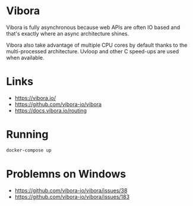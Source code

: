 # Vibora

Vibora is fully asynchronous because web APIs are often IO based and that's exactly where an async architecture shines.

Vibora also take advantage of multiple CPU cores by default thanks to the multi-processed architecture. Uvloop and other C speed-ups are used when available.

# Links

- https://vibora.io/
- https://github.com/vibora-io/vibora
- https://docs.vibora.io/routing

# Running

```sh
docker-compose up
```

# Problemns on Windows

- https://github.com/vibora-io/vibora/issues/38
- https://github.com/vibora-io/vibora/issues/183